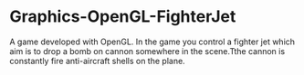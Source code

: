 # Graphics-OpenGL-FighterJet
A game developed with OpenGL. In the game you control a fighter jet which aim is to drop a bomb on cannon somewhere in the scene.Tthe cannon is constantly fire anti-aircraft shells on the plane. 
